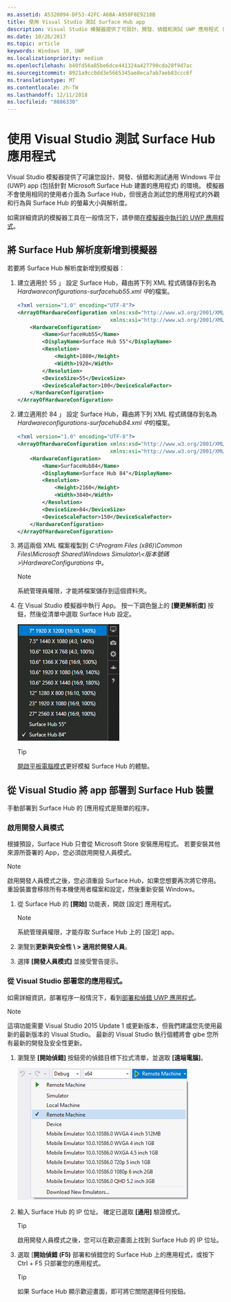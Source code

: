 ```yaml
---
ms.assetid: A5320094-DF53-42FC-A6BA-A958F8E9210B
title: 使用 Visual Studio 測試 Surface Hub app
description: Visual Studio 模擬器提供了可設計、開發、偵錯和測試 UWP 應用程式 (包括針對 Surface Hub 建置的應用程式) 的環境。
ms.date: 10/26/2017
ms.topic: article
keywords: Windows 10, UWP
ms.localizationpriority: medium
ms.openlocfilehash: b40fd56a85be6dce441324a427790cda28f9d7ac
ms.sourcegitcommit: 8921a9cc0dd3e5665345ae8eca7ab7aeb83ccc6f
ms.translationtype: MT
ms.contentlocale: zh-TW
ms.lasthandoff: 12/11/2018
ms.locfileid: "8886330"
---
```

# <a name="test-surface-hub-apps-using-visual-studio"></a>使用 Visual Studio 測試 Surface Hub 應用程式
Visual Studio 模擬器提供了可讓您設計、開發、偵錯和測試通用 Windows 平台 (UWP) app (包括針對 Microsoft Surface Hub 建置的應用程式) 的環境。 模擬器不會使用相同的使用者介面為 Surface Hub，但很適合測試您的應用程式的外觀和行為與 Surface Hub 的螢幕大小與解析度。

如需詳細資訊的模擬器工具在一般情況下，請參閱[在模擬器中執行的 UWP 應用程式](https://docs.microsoft.com/visualstudio/debugger/run-windows-store-apps-in-the-simulator)。

## <a name="add-surface-hub-resolutions-to-the-simulator"></a>將 Surface Hub 解析度新增到模擬器
若要將 Surface Hub 解析度新增到模擬器：

1. 建立適用於 55 」 設定 Surface Hub，藉由將下列 XML 程式碼儲存到名為*Hardwareconfigurations-surfacehub55.xml 中*的檔案。  

    ```xml
    <?xml version="1.0" encoding="UTF-8"?>
    <ArrayOfHardwareConfiguration xmlns:xsd="http://www.w3.org/2001/XMLSchema"
                                  xmlns:xsi="http://www.w3.org/2001/XMLSchema-instance">
        <HardwareConfiguration>
            <Name>SurfaceHub55</Name>
            <DisplayName>Surface Hub 55"</DisplayName>
            <Resolution>
                <Height>1080</Height>
                <Width>1920</Width>
            </Resolution>
            <DeviceSize>55</DeviceSize>
            <DeviceScaleFactor>100</DeviceScaleFactor>
        </HardwareConfiguration>
    </ArrayOfHardwareConfiguration>
    ```

2. 建立適用於 84 」 設定 Surface Hub，藉由將下列 XML 程式碼儲存到名為*Hardwareconfigurations-surfacehub84.xml 中*的檔案。

    ```xml
    <?xml version="1.0" encoding="UTF-8"?>
    <ArrayOfHardwareConfiguration xmlns:xsd="http://www.w3.org/2001/XMLSchema"
                                  xmlns:xsi="http://www.w3.org/2001/XMLSchema-instance">
        <HardwareConfiguration>
            <Name>SurfaceHub84</Name>
            <DisplayName>Surface Hub 84"</DisplayName>
            <Resolution>
                <Height>2160</Height>
                <Width>3840</Width>
            </Resolution>
            <DeviceSize>84</DeviceSize>
            <DeviceScaleFactor>150</DeviceScaleFactor>
        </HardwareConfiguration>
    </ArrayOfHardwareConfiguration>
    ```

3. 將這兩個 XML 檔案複製到 *C:\Program Files (x86)\Common Files\Microsoft Shared\Windows Simulator\\&lt;版本號碼&gt;\HardwareConfigurations* 中。

   > [!NOTE]
   > 系統管理員權限，才能將檔案儲存到這個資料夾。

4. 在 Visual Studio 模擬器中執行 App。 按一下調色盤上的 **\[變更解析度\]** 按鈕，然後從清單中選取 Surface Hub 設定。

    ![Visual Studio 模擬器解析度](images/vs-simulator-resolutions.png)

   > [!TIP]
   > [開啟平板電腦模式](http://windows.microsoft.com/windows-10/getstarted-like-a-tablet)更好模擬 Surface Hub 的體驗。

## <a name="deploy-apps-to-a-surface-hub-device-from-visual-studio"></a>從 Visual Studio 將 app 部署到 Surface Hub 裝置
手動部署到 Surface Hub 的 [應用程式是簡單的程序。

### <a name="enable-developer-mode"></a>啟用開發人員模式
根據預設，Surface Hub 只會從 Microsoft Store 安裝應用程式。 若要安裝其他來源所簽署的 App，您必須啟用開發人員模式。

> [!NOTE]
> 啟用開發人員模式之後，您必須重設 Surface Hub，如果您想要再次將它停用。 重設裝置會移除所有本機使用者檔案和設定，然後重新安裝 Windows。

1. 從 Surface Hub 的 **\[開始\]** 功能表，開啟 [設定] 應用程式。

   > [!NOTE]
   > 系統管理員權限，才能存取 Surface Hub 上的 [設定] app。

2. 瀏覽到**更新與安全性 \ > 適用於開發人員**。

3. 選擇 **\[開發人員模式\]** 並接受警告提示。

### <a name="deploy-your-app-from-visual-studio"></a>從 Visual Studio 部署您的應用程式。
如需詳細資訊，部署程序一般情況下，看到[部署和偵錯 UWP 應用程式](https://msdn.microsoft.com/windows/uwp/debug-test-perf/deploying-and-debugging-uwp-apps)。

   > [!NOTE]
   > 這項功能需要 Visual Studio 2015 Update 1 或更新版本，但我們建議您先使用最新的最新版本的 Visual Studio。 最新的 Visual Studio 執行個體將會 gibe 您所有最新的開發及安全性更新。

1. 瀏覽至 **\[開始偵錯\]** 按鈕旁的偵錯目標下拉式清單，並選取 **\[遠端電腦\]**。

    <!--lcap: in your screenshot, you have local machine selected-->

   ![Visual Studio 偵錯目標下拉式清單](images/vs-debug-target.png)

2. 輸入 Surface Hub 的 IP 位址。 確定已選取 **\[通用\]** 驗證模式。

   > [!TIP] 
   > 啟用開發人員模式之後，您可以在歡迎畫面上找到 Surface Hub 的 IP 位址。

3. 選取 [**開始偵錯 (F5)** 部署和偵錯您的 Surface Hub 上的應用程式，或按下 Ctrl + F5 只部署您的應用程式。

   > [!TIP]
   > 如果 Surface Hub 顯示歡迎畫面，即可將它關閉選擇任何按鈕。
